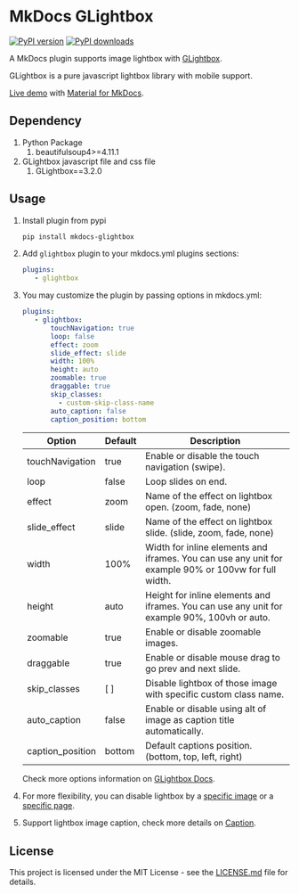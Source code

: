 # MkDocs GLightbox

[![PyPI version](https://img.shields.io/pypi/v/mkdocs-glightbox.svg)](https://pypi.org/project/mkdocs-glightbox)
[![PyPI downloads](https://img.shields.io/pypi/dm/mkdocs-glightbox.svg)](https://pypi.org/project/mkdocs-glightbox)

A MkDocs plugin supports image lightbox with [GLightbox](https://github.com/biati-digital/glightbox).

GLightbox is a pure javascript lightbox library with mobile support.

[Live demo](https://blueswen.github.io/mkdocs-glightbox/) with [Material for MkDocs](https://squidfunk.github.io/mkdocs-material/).

## Dependency

1. Python Package
   1. beautifulsoup4>=4.11.1
2. GLightbox javascript file and css file
   1. GLightbox==3.2.0

## Usage

1. Install plugin from pypi

    ```bash
    pip install mkdocs-glightbox
    ```

2. Add ```glightbox``` plugin to your mkdocs.yml plugins sections:

    ```yaml
    plugins:
       - glightbox
    ```

3. You may customize the plugin by passing options in mkdocs.yml:

    ```yaml
    plugins:
       - glightbox:
           touchNavigation: true
           loop: false
           effect: zoom
           slide_effect: slide
           width: 100%
           height: auto
           zoomable: true
           draggable: true
           skip_classes:
             - custom-skip-class-name
           auto_caption: false
           caption_position: bottom
    ```

    | Option           | Default | Description                                                                                          |
    |------------------|---------|------------------------------------------------------------------------------------------------------|
    | touchNavigation  | true    | Enable or disable the touch navigation (swipe).                                                      |
    | loop             | false   | Loop slides on end.                                                                                  |
    | effect           | zoom    | Name of the effect on lightbox open. (zoom, fade, none)                                              |
    | slide_effect     | slide   | Name of the effect on lightbox slide. (slide, zoom, fade, none)                                      |
    | width            | 100%    | Width for inline elements and iframes. You can use any unit for example 90% or 100vw for full width. |
    | height           | auto    | Height for inline elements and iframes. You can use any unit for example 90%, 100vh or auto.         |
    | zoomable         | true    | Enable or disable zoomable images.                                                                   |
    | draggable        | true    | Enable or disable mouse drag to go prev and next slide.                                              |
    | skip_classes     | [ ]     | Disable lightbox of those image with specific custom class name.                                     |
    | auto_caption     | false   | Enable or disable using alt of image as caption title automatically.                                 |
    | caption_position | bottom  | Default captions position. (bottom, top, left, right)                                                |

    Check more options information on [GLightbox Docs](https://github.com/biati-digital/glightbox#lightbox-options).

4. For more flexibility, you can disable lightbox by a [specific image](https://blueswen.github.io/mkdocs-glightbox/disable/image/) or a [specific page](https://blueswen.github.io/mkdocs-glightbox/disable/page/).
5. Support lightbox image caption, check more details on [Caption](https://blueswen.github.io/mkdocs-glightbox/caption/caption/).

## License

This project is licensed under the MIT License - see the [LICENSE.md](https://github.com/Blueswen/mkdocs-glightbox/blob/main/LICENSE) file for details.
